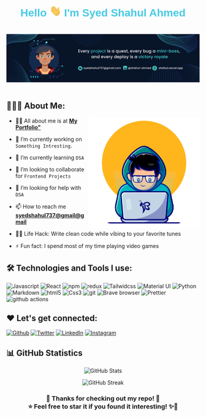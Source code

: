 <link href="https://fonts.googleapis.com/css2?family=Outfit:wght@400;700&display=swap" rel="stylesheet">

<h1 align="center" style="color:#48cae4; padding: 20px; font-family: 'Outfit', sans-serif;">
  Hello <img src="https://raw.githubusercontent.com/ABSphreak/ABSphreak/master/gifs/Hi.gif" width="30px" height="30px">  I'm Syed Shahul Ahmed
</h1>


<div align="center">
  <img src ="./banner.png" />
  
</div>

 <br/>

## 👨🏻‍💻 About Me:

<img  src="./hero.gif" height="290px" align="right" style="background: none"/>

- 🙋‍♂️ All about me is at **[My Portfolio"](https://shahul.vercel.app/)**

- 🔭 I’m currently working on `Something Intresting`.

- 🌱 I’m currently learning `DSA`

- 👯 I’m looking to collaborate for `Frontend Projects`

- 🤔 I’m looking for help with `DSA`
- 📫 How to reach me <a href="mailto:syedshahul737@gmail.com">**syedshahul737@gmail@gmail**</a>
- 👨‍💻 Life Hack: Write clean code while vibing to your favorite tunes
- ⚡ Fun fact: I spend most of my time playing video games

## 🛠️ Technologies and Tools I use:

<p>

<img alt="Javascript" src="https://img.shields.io/badge/JavaScript-323330?style=for-the-badge&logo=javascript&logoColor=F7DF1E"  height="25px"/>
<img alt="React" src="https://img.shields.io/badge/React-20232A?style=for-the-badge&logo=react&logoColor=61DAFB" height="25px"/>
<img alt="npm" src="https://img.shields.io/badge/NPM-%23000000.svg?style=for-the-badge&logo=npm&logoColor=white" height="25px"/>
<img alt="redux" src="https://img.shields.io/badge/-Redux-764ABC?style=flat-square&logo=redux&logoColor=white" height="25px"/>
<img alt="Tailwidcss" src="https://img.shields.io/badge/Tailwind_CSS-38B2AC?style=for-the-badge&logo=tailwind-css&logoColor=white" height="25px"/>
<img alt="Material UI" src="https://img.shields.io/badge/Material--UI-0081CB?style=for-the-badge&logo=material-ui&logoColor=white" height="25px"/>
<img alt="Python" src="https://img.shields.io/badge/Python-14354C?style=for-the-badge&logo=python&logoColor=white" height="25px"/>
<img alt="Markdown" src="https://img.shields.io/badge/Markdown-000000?style=for-the-badge&logo=markdown&logoColor=white"  height="25px"/>
<img alt="html5" src="https://img.shields.io/badge/HTML5-E34F26?style=for-the-badge&logo=html5&logoColor=white" height="25px"/>
<img alt="Css3" src="https://img.shields.io/badge/CSS3-1572B6?style=for-the-badge&logo=css3&logoColor=white" height="25px"/>
<img alt="git" src="https://img.shields.io/badge/-Git-F05032?style=flat-square&logo=git&logoColor=white" height="25px"/>
<img alt="Brave browser" src="https://img.shields.io/badge/-Brave_Browser-FB542B?style=flat-square&logo=brave&logoColor=white" height="25px"/>
<img alt="Prettier" src="https://img.shields.io/badge/-Prettier-F7B93E?style=flat-square&logo=prettier&logoColor=white" height="25px"/>
 <img alt="github actions" src="https://img.shields.io/badge/-Github_Actions-2088FF?style=flat-square&logo=github-actions&logoColor=white" height="25px"/>
</p>

## ❤️ Let's get connected:

<p><a href="https://shahul.vercel.app/" target="_blank"><img alt="Github" src="https://img.shields.io/badge/Portfolio-9146FF.svg?&style=for-the-badge&logo=appveyor&logoColor=white" height="30px" /></a> <a href="https://x.com/ShahulAhmed17?t=Kk665GXRLquOrucnSvkTew&s=09" target="_blank"><img alt="Twitter" src="https://img.shields.io/badge/twitter-%231DA1F2.svg?&style=for-the-badge&logo=twitter&logoColor=white"  height="30px"/></a> <a href="https://www.linkedin.com/in/shahul-ahmed/" target="_blank"><img alt="LinkedIn" src="https://img.shields.io/badge/linkedin-%230077B5.svg?&style=for-the-badge&logo=linkedin&logoColor=white"  height="30px"/></a> <a href="https://www.instagram.com/vincenzo_773/" target="_blank">
<img alt="Instagram" src="https://img.shields.io/badge/Instagram-E4405F?style=for-the-badge&logo=instagram&logoColor=white"  height="30px"/></a>
</p>


## 📊 GitHub Statistics


<p align="center">
  <img src="https://github-readme-stats.vercel.app/api?username=SyedShahulAhmed&show_icons=true&locale=en&theme=radical" alt="GitHub Stats" />
</p>

<p align="center">
  <img src="https://github-readme-streak-stats.herokuapp.com/?user=SyedShahulAhmed&theme=radical" alt="GitHub Streak" />
</p>

<h3 align="center">
  🚀 Thanks for checking out my repo! 🌟<br>
  ⭐️ Feel free to star it if you found it interesting! ✨💖
</h3>
